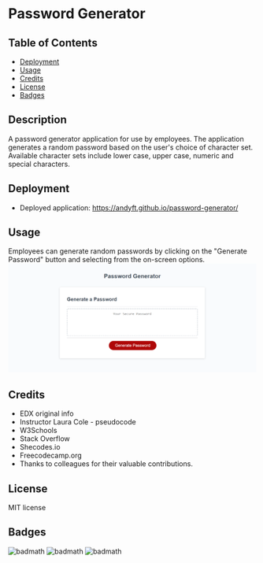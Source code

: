 # Password Generator

## Table of Contents

- [Deployment](#deployment)
- [Usage](#usage)
- [Credits](#credits)
- [License](#license)
- [Badges](#badges)

## Description

A password generator application for use by employees. The application generates a random password based on the user's choice of character set. Available character sets include lower case, upper case, numeric and special characters.

## Deployment

- Deployed application: https://andyft.github.io/password-generator/

## Usage

Employees can generate random passwords by clicking on the "Generate Password" button and selecting from the on-screen options. </br>
![password generator application](https://github.com/AndyFt/password-generator/blob/main/assets/images/screenshot-password-generator.png)

## Credits

- EDX original info</br>
- Instructor Laura Cole - pseudocode</br>
- W3Schools</br>
- Stack Overflow</br>
- Shecodes.io</br>
- Freecodecamp.org</br>
- Thanks to colleagues for their valuable contributions.

## License

MIT license

## Badges
![badmath](https://img.shields.io/badge/HTML-11.4-blue)
![badmath](https://img.shields.io/badge/JavaScript-63.8-orange)
![badmath](https://img.shields.io/badge/CSS-24.8-green)